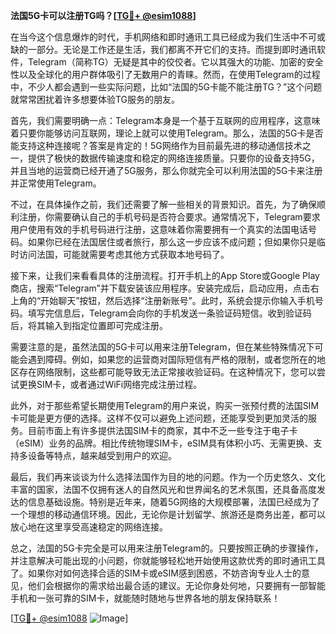 **法国5G卡可以注册TG吗？[[TG💪+ @esim1088](https://t.me/s/esim1088)]**

在当今这个信息爆炸的时代，手机网络和即时通讯工具已经成为我们生活中不可或缺的一部分。无论是工作还是生活，我们都离不开它们的支持。而提到即时通讯软件，Telegram（简称TG）无疑是其中的佼佼者。它以其强大的功能、加密的安全性以及全球化的用户群体吸引了无数用户的青睐。然而，在使用Telegram的过程中，不少人都会遇到一些实际问题，比如“法国的5G卡能不能注册TG？”这个问题就常常困扰着许多想要体验TG服务的朋友。

首先，我们需要明确一点：Telegram本身是一个基于互联网的应用程序，这意味着只要你能够访问互联网，理论上就可以使用Telegram。那么，法国的5G卡是否能支持这种连接呢？答案是肯定的！5G网络作为目前最先进的移动通信技术之一，提供了极快的数据传输速度和稳定的网络连接质量。只要你的设备支持5G，并且当地的运营商已经开通了5G服务，那么你就完全可以利用法国的5G卡来注册并正常使用Telegram。

不过，在具体操作之前，我们还需要了解一些相关的背景知识。首先，为了确保顺利注册，你需要确认自己的手机号码是否符合要求。通常情况下，Telegram要求用户使用有效的手机号码进行注册，这意味着你需要拥有一个真实的法国电话号码。如果你已经在法国居住或者旅行，那么这一步应该不成问题；但如果你只是临时访问法国，可能就需要考虑其他方式获取本地号码了。

接下来，让我们来看看具体的注册流程。打开手机上的App Store或Google Play商店，搜索“Telegram”并下载安装该应用程序。安装完成后，启动应用，点击右上角的“开始聊天”按钮，然后选择“注册新账号”。此时，系统会提示你输入手机号码。填写完信息后，Telegram会向你的手机发送一条验证码短信。收到验证码后，将其输入到指定位置即可完成注册。

需要注意的是，虽然法国的5G卡可以用来注册Telegram，但在某些特殊情况下可能会遇到障碍。例如，如果您的运营商对国际短信有严格的限制，或者您所在的地区存在网络限制，这些都可能导致无法正常接收验证码。在这种情况下，您可以尝试更换SIM卡，或者通过WiFi网络完成注册过程。

此外，对于那些希望长期使用Telegram的用户来说，购买一张预付费的法国SIM卡可能是更方便的选择。这样不仅可以避免上述问题，还能享受到更加灵活的服务。目前市面上有许多提供法国SIM卡的商家，其中不乏一些专注于电子卡（eSIM）业务的品牌。相比传统物理SIM卡，eSIM具有体积小巧、无需更换、支持多设备等特点，越来越受到用户的欢迎。

最后，我们再来谈谈为什么选择法国作为目的地的问题。作为一个历史悠久、文化丰富的国家，法国不仅拥有迷人的自然风光和世界闻名的艺术氛围，还具备高度发达的信息基础设施。特别是近年来，随着5G网络的大规模部署，法国已经成为了一个理想的移动通信环境。因此，无论你是计划留学、旅游还是商务出差，都可以放心地在这里享受高速稳定的网络连接。

总之，法国的5G卡完全是可以用来注册Telegram的。只要按照正确的步骤操作，并注意解决可能出现的小问题，你就能够轻松地开始使用这款优秀的即时通讯工具了。如果你对如何选择合适的SIM卡或eSIM感到困惑，不妨咨询专业人士的意见，他们会根据你的需求给出最合适的建议。无论你身处何地，只要拥有一部智能手机和一张可靠的SIM卡，就能随时随地与世界各地的朋友保持联系！

[[TG💪+ @esim1088](https://t.me/s/esim1088) ![Image](https://i.postimg.cc/4NQfJmqS/Snipaste-2025-05-13-00-14-12.png)]
